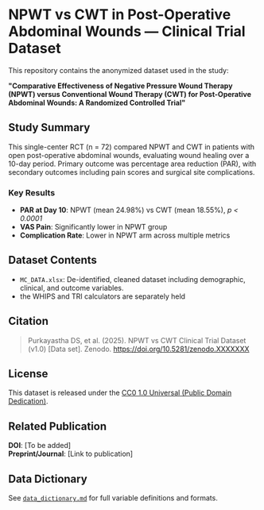 # NPWT vs CWT in Post-Operative Abdominal Wounds — Clinical Trial Dataset

This repository contains the anonymized dataset used in the study:

**"Comparative Effectiveness of Negative Pressure Wound Therapy (NPWT) versus Conventional Wound Therapy (CWT) for Post-Operative Abdominal Wounds: A Randomized Controlled Trial"**

## Study Summary
This single-center RCT (n = 72) compared NPWT and CWT in patients with open post-operative abdominal wounds, evaluating wound healing over a 10-day period. Primary outcome was percentage area reduction (PAR), with secondary outcomes including pain scores and surgical site complications.

### Key Results
- **PAR at Day 10**: NPWT (mean 24.98%) vs CWT (mean 18.55%), *p < 0.0001*
- **VAS Pain**: Significantly lower in NPWT group
- **Complication Rate**: Lower in NPWT arm across multiple metrics

## Dataset Contents
- `MC_DATA.xlsx`: De-identified, cleaned dataset including demographic, clinical, and outcome variables.
- the WHIPS and TRI calculators are separately held

## Citation
> Purkayastha DS, et al. (2025). NPWT vs CWT Clinical Trial Dataset (v1.0) [Data set]. Zenodo. https://doi.org/10.5281/zenodo.XXXXXXX

## License
This dataset is released under the [CC0 1.0 Universal (Public Domain Dedication)](https://creativecommons.org/publicdomain/zero/1.0/).

## Related Publication
**DOI**: [To be added]  
**Preprint/Journal**: [Link to publication]

## Data Dictionary
See [`data_dictionary.md`](./data_dictionary.md) for full variable definitions and formats.
